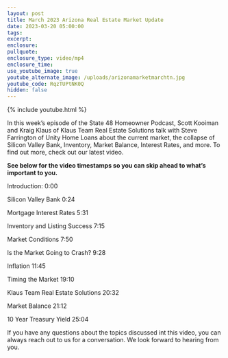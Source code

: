 ```yaml
---
layout: post
title: March 2023 Arizona Real Estate Market Update
date: 2023-03-20 05:00:00
tags:
excerpt:
enclosure:
pullquote:
enclosure_type: video/mp4
enclosure_time:
use_youtube_image: true
youtube_alternate_image: /uploads/arizonamarketmarchtn.jpg
youtube_code: RqzTUPtNK0Q
hidden: false
---
```

{% include youtube.html %}

In this week’s episode of the State 48 Homeowner Podcast, Scott Kooiman and Kraig Klaus of Klaus Team Real Estate Solutions talk with Steve Farrington of Unity Home Loans about the current market, the collapse of Silicon Valley Bank, Inventory, Market Balance, Interest Rates, and more. To find out more, check out our latest video.

**See below for the video timestamps so you can skip ahead to what’s important to you.**

Introduction: 0:00

Silicon Valley Bank 0:24

Mortgage Interest Rates 5:31

Inventory and Listing Success 7:15

Market Conditions 7:50

Is the Market Going to Crash? 9:28

Inflation 11:45

Timing the Market 19:10

Klaus Team Real Estate Solutions 20:32

Market Balance 21:12

10 Year Treasury Yield 25:04

If you have any questions about the topics discussed int this video, you can always reach out to us for a conversation. We look forward to hearing from you.